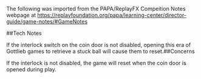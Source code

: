 The following was imported from the PAPA/ReplayFX Compeition Notes webpage at https://replayfoundation.org/papa/learning-center/director-guide/game-notes/#GameNotes

##Tech Notes
            
If the interlock switch on the coin door is not disabled, opening this era of Gottlieb games to retrieve a stuck ball will cause them to reset.##Concerns
            
If the interlock is not disabled, the game will reset when the coin door is opened during play.